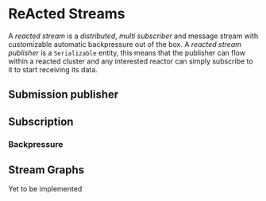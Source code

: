 # ReActed Streams

A *reacted stream* is a *distributed*, *multi subscriber* and message stream with customizable automatic backpressure
out of the box. A *reacted stream publisher* is a `Serializable` entity, this means that the publisher can flow within
a reacted cluster and any interested reactor can simply subscribe to it to start receiving its data.

## Submission publisher

## Subscription

### Backpressure 

## Stream Graphs

Yet to be implemented
